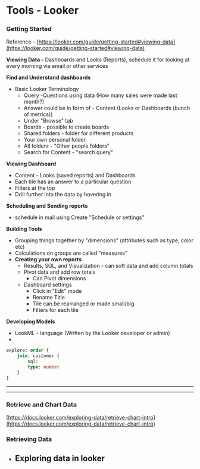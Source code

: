 # Tools - Looker

### Getting Started

Reference - [https://looker.com/guide/getting-started#viewing-data](https://looker.com/guide/getting-started#viewing-data)

**Viewing Data -** Dashboards and Looks (Reports), schedule it for looking at every morning via email or other services 

**Find and Understand dashboards**

- Basic Looker Terminology
    - Query -Questions using data (How many sales were made last month?)
    - Answer could be in form of - Content (Looks or Dashboards (bunch of metrics))
    - Under "Browse" tab
    - Boards - possible to create boards
    - Shared folders - folder for different products
    - Your own personal folder
    - All folders - "Other people folders"
    - Search for Content - "search query"

**Viewing Dashboard**

- Content - Looks (saved reports) and Dashboards
- Each tile has an answer to a particular question
- Filters at the top
- Drill further into the data by hovering in

**Scheduling and Sending reports**

- schedule in mail using Create "Schedule or settings"

**Building Tools** 

- Grouping things together by "dimensions" (attributes such as type, color etc)
- Calculations on groups are called "measures"
- **Creating your own reports**
    - Results, SQL, and Visualization - can soft data and add column totals
    - Pivot data and add row totals
        - Can Pivot dimensions
    - Dashboard settings
        - Click in "Edit" mode
        - Rename Title
        - Tile can be rearranged or made small/big
        - Filters for each tile

**Developing Models** 

- LookML - language (Written by the Looker developer or admin)
- 

```sql
explore: order {
	join: customer {
		sql: 
		type: number
	}
}
```

---

---

### Retrieve and Chart Data

[https://docs.looker.com/exploring-data/retrieve-chart-intro](https://docs.looker.com/exploring-data/retrieve-chart-intro)

### Retrieving Data

- Exploring data in looker
    -